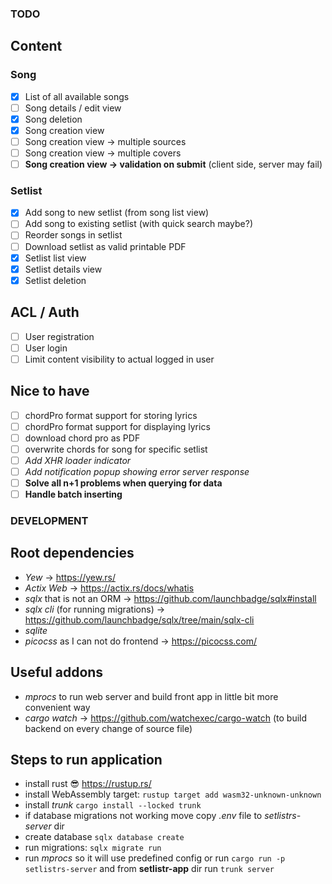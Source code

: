 ### TODO
## Content
### Song
- [x] List of all available songs
- [ ] Song details / edit view 
- [x] Song deletion
- [x] Song creation view
- [ ] Song creation view -> multiple sources
- [ ] Song creation view -> multiple covers
- [ ] **Song creation view -> validation on submit** (client side, server may fail)
### Setlist
- [x] Add song to new setlist (from song list view)
- [ ] Add song to existing setlist (with quick search maybe?)
- [ ] Reorder songs in setlist
- [ ] Download setlist as valid printable PDF
- [x] Setlist list view
- [x] Setlist details view
- [x] Setlist deletion
## ACL / Auth
- [ ] User registration
- [ ] User login
- [ ] Limit content visibility to actual logged in user
## Nice to have
- [ ] chordPro format support for storing lyrics
- [ ] chordPro format support for displaying lyrics
- [ ] download chord pro as PDF
- [ ] overwrite chords for song for specific setlist
- [ ] *Add XHR loader indicator*
- [ ] *Add notification popup showing error server response*
- [ ] **Solve all n+1 problems when querying for data**
- [ ] **Handle batch inserting**

### DEVELOPMENT
## Root dependencies
- *Yew* -> https://yew.rs/
- *Actix Web* -> https://actix.rs/docs/whatis
- *sqlx* that is not an ORM -> https://github.com/launchbadge/sqlx#install
- *sqlx cli* (for running migrations) -> https://github.com/launchbadge/sqlx/tree/main/sqlx-cli
- *sqlite*
- *picocss* as I can not do frontend -> https://picocss.com/
## Useful addons
- *mprocs* to run web server and build front app in little bit more convenient way
- *cargo watch* -> https://github.com/watchexec/cargo-watch (to build backend on every change of source file)
## Steps to run application
- install rust :sunglasses: https://rustup.rs/
- install WebAssembly target: ```rustup target add wasm32-unknown-unknown```
- install *trunk* `cargo install --locked trunk`
- if database migrations not working move copy *.env* file to *setlistrs-server* dir
- create database `sqlx database create`
- run migrations: `sqlx migrate run`
- run *mprocs* so it will use predefined config or run `cargo run -p setlistrs-server` and from **setlistr-app** dir run `trunk server`
